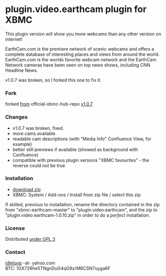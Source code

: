 # plugin.video.earthcam plugin for XBMC

This plugin version will show you more webcams than any other version on internet!

EarthCam.com is the premiere network of scenic webcams and offers a complete database of interesting places and views from around the world. EarthCam.com is the worlds favorite webcam network and the EarthCam Network cameras have been seen on top news shows, including CNN Headline News.

v1.0.7 was broken, so I forked this one to fix it.

### Fork

forked [from](http://addons.tvaddons.ag/show/plugin.video.earthcam/) official-xbmc-hub-repo [v1.0.7](https://github.com/idleloop-github/xbmc-earthcam/tree/3e263215a4a3ea9ccba0092bf097939f8b25ff58)

### Changes

* v1.0.7 was broken, fixed.
* more cams available
* readable cam descriptions (with "Media Info" Confluence View, for example)
* better still previews if available (showed as background with Confluence)
* compatible with previous plugin versions "XBMC favourites" - the reverse could not be true

### Installation

* [download zip](https://github.com/idleloop-github/xbmc-earthcam/archive/master.zip)
* XBMC: System / Add-ons / Install from zip file / select this zip

If skilled, previous to installation, rename the directory contained in the zip from "xbmc-earthcam-master" to "plugin.video.earthcam", and the zip to "plugin.video.earthcam-1.0.10.zip" in order to do a *perfect* installation.

### License

Distributed [under GPL 3](http://www.gnu.org/licenses/gpl-3.0.html)

### Contact

[idleloop](http://www.angelfire.com/ego2/idleloop/) -at- yahoo.com   
BTC: 1GX726he5TNgnDuG4qG9zrM6CSN7uyga6F